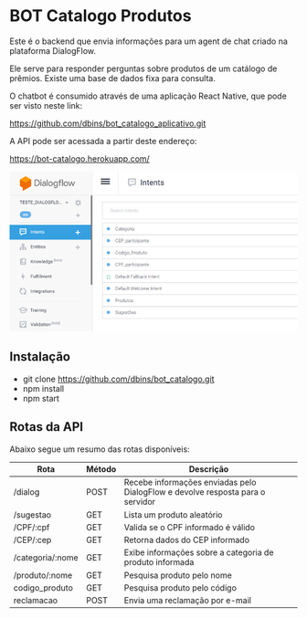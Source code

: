 # BOT Catalogo Produtos

Este é o backend que envia informações para um agent de chat criado na plataforma DialogFlow.

Ele serve para responder perguntas sobre produtos de um catálogo de prêmios. Existe uma base de dados fixa para consulta.

O chatbot é consumido através de uma aplicação React Native, que pode ser visto neste link:

https://github.com/dbins/bot_catalogo_aplicativo.git

A API pode ser acessada a partir deste endereço:

https://bot-catalogo.herokuapp.com/

![Backend](images/dialogflow.png)

## Instalação

- git clone https://github.com/dbins/bot_catalogo.git
- npm install
- npm start

## Rotas da API

Abaixo segue um resumo das rotas disponíveis:

| Rota             | Método | Descrição                                                                      |
| ---------------- | ------ | ------------------------------------------------------------------------------ |
| /dialog          | POST   | Recebe informações enviadas pelo DialogFlow e devolve resposta para o servidor |
| /sugestao        | GET    | Lista um produto aleatório                                                     |
| /CPF/:cpf        | GET    | Valida se o CPF informado é válido                                             |
| /CEP/:cep        | GET    | Retorna dados do CEP informado                                                 |
| /categoria/:nome | GET    | Exibe informações sobre a categoria de produto informada                       |
| /produto/:nome   | GET    | Pesquisa produto pelo nome                                                     |
| codigo_produto   | GET    | Pesquisa produto pelo código                                                   |
| reclamacao       | POST   | Envia uma reclamação por e-mail                                                |

